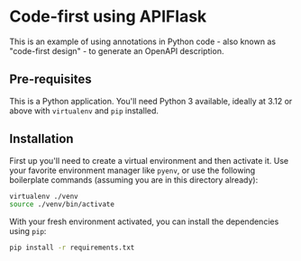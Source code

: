 # Code-first using APIFlask

This is an example of using annotations in Python code - also known as "code-first design" - to generate an OpenAPI description.

## Pre-requisites

This is a Python application. You'll need Python 3 available, ideally at 3.12 or above with `virtualenv` and `pip` installed.

## Installation

First up you'll need to create a virtual environment and then activate it. Use your favorite environment manager like `pyenv`, or use the following boilerplate commands (assuming you are in this directory already):

```bash
virtualenv ./venv
source ./venv/bin/activate
```

With your fresh environment activated, you can install the dependencies using `pip`:

```bash
pip install -r requirements.txt
```
